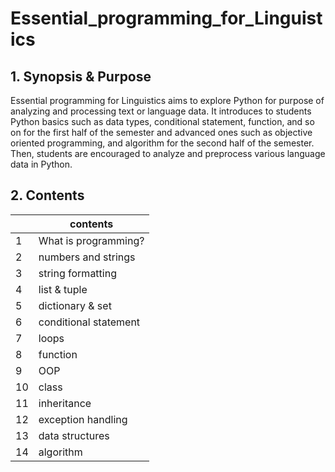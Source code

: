# Essential_programming_for_Linguistics
## 1. Synopsis & Purpose
Essential programming for Linguistics aims to explore Python for purpose of analyzing and processing text or language data. It introduces to students Python basics such as data types, conditional statement, function, and so on for the first half of the semester and advanced ones such as objective oriented programming, and algorithm for the second half of the semester. Then, students are encouraged to analyze and preprocess various language data in Python.
## 2. Contents
|   | contents |
|---|---|
|  1  |  What is programming?  |
|  2  |  numbers and strings  |
|  3  |  string formatting  |
|  4  |  list & tuple  |
|  5  |  dictionary & set  |
|  6  |  conditional statement  |
|  7  |  loops  |
|  8  |  function  |
|  9  |  OOP  |
|  10  |  class  |
|  11  |  inheritance |
|  12  |  exception handling  |
|  13  |  data structures  |
|  14  |  algorithm  |
